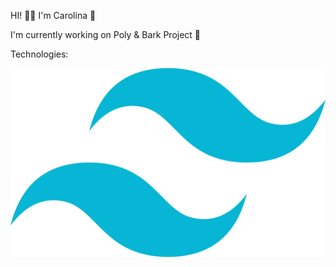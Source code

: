 HI! 👋🏻 I'm Carolina 🤠

I'm currently working on Poly & Bark Project 💛 

Technologies:

![Tailwindcss](https://github.com/carolinaegithub/carolinaegithub/blob/main/tailwindcss.png?raw=true)
<!---
carolinaegithub/carolinaegithub is a ✨ special ✨ repository because its `README.md` (this file) appears on your GitHub profile.
You can click the Preview link to take a look at your changes.
--->
